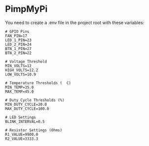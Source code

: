 # PimpMyPi
 
You need to create a .env file in the project root with these variables:

```
# GPIO Pins
FAN_PIN=17
LED_1_PIN=23
LED_2_PIN=24
BTN_1_PIN=27
BTN_2_PIN=22

# Voltage Threshold
MIN_VOLTS=12
HIGH_VOLTS=12.2
LOW_VOLTS=10.9

# Temperature Thresholds (  C)
MIN_TEMP=35.0
MAX_TEMP=45.0

# Duty Cycle Thresholds (%)
MIN_DUTY_CYCLE=20.0
MAX_DUTY_CYCLE=100.0

# LED Settings
BLINK_INTERVAL=0.5

# Resistor Settings (Ohms)
R1_VALUE=9900.0
R2_VALUE=3333.3
```

